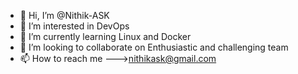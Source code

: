 - 👋 Hi, I’m @Nithik-ASK
- 👀 I’m interested in DevOps
- 🌱 I’m currently learning Linux and Docker
- 💞️ I’m looking to collaborate on Enthusiastic and challenging team
- 📫 How to reach me --->nithikask@gmail.com

<!---
Nithik-ASK/Nithik-ASK is a ✨ special ✨ repository because its `README.md` (this file) appears on your GitHub profile.
You can click the Preview link to take a look at your changes.
--->
